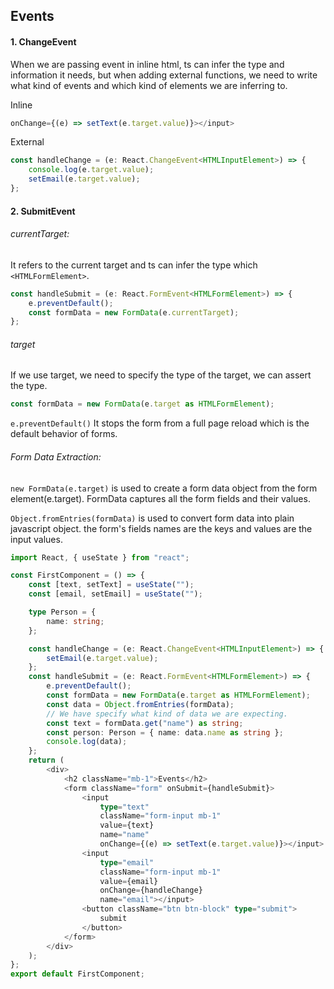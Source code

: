 ## Events

#### 1. ChangeEvent

When we are passing event in inline html, ts can infer the type and information it needs, but when adding external functions, we need to write what kind of events and which kind of elements we are inferring to.

Inline

```ts
onChange={(e) => setText(e.target.value)}></input>
```

External

```ts
const handleChange = (e: React.ChangeEvent<HTMLInputElement>) => {
	console.log(e.target.value);
	setEmail(e.target.value);
};
```

#### 2. SubmitEvent

###### currentTarget:

It refers to the current target and ts can infer the type which `<HTMLFormElement>`.

```ts
const handleSubmit = (e: React.FormEvent<HTMLFormElement>) => {
	e.preventDefault();
	const formData = new FormData(e.currentTarget);
};
```

###### target

If we use target, we need to specify the type of the target, we can assert the type.

```ts
const formData = new FormData(e.target as HTMLFormElement);
```

`e.preventDefault()` It stops the form from a full page reload which is the default behavior of forms.

###### Form Data Extraction:

`new FormData(e.target)` is used to create a form data object from the form element(e.target).
FormData captures all the form fields and their values.

`Object.fromEntries(formData)` is used to convert form data into plain javascript object.
the form's fields names are the keys and values are the input values.

```ts
import React, { useState } from "react";

const FirstComponent = () => {
	const [text, setText] = useState("");
	const [email, setEmail] = useState("");

	type Person = {
		name: string;
	};

	const handleChange = (e: React.ChangeEvent<HTMLInputElement>) => {
		setEmail(e.target.value);
	};
	const handleSubmit = (e: React.FormEvent<HTMLFormElement>) => {
		e.preventDefault();
		const formData = new FormData(e.target as HTMLFormElement);
		const data = Object.fromEntries(formData);
		// We have specify what kind of data we are expecting.
		const text = formData.get("name") as string;
		const person: Person = { name: data.name as string };
		console.log(data);
	};
	return (
		<div>
			<h2 className="mb-1">Events</h2>
			<form className="form" onSubmit={handleSubmit}>
				<input
					type="text"
					className="form-input mb-1"
					value={text}
					name="name"
					onChange={(e) => setText(e.target.value)}></input>
				<input
					type="email"
					className="form-input mb-1"
					value={email}
					onChange={handleChange}
					name="email"></input>
				<button className="btn btn-block" type="submit">
					submit
				</button>
			</form>
		</div>
	);
};
export default FirstComponent;
```
